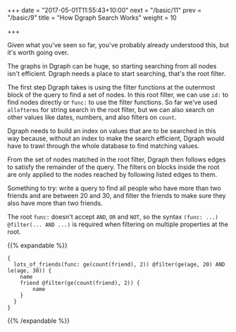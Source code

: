 +++
date = "2017-05-01T11:55:43+10:00"
next = "/basic/11"
prev = "/basic/9"
title = "How Dgraph Search Works"
weight = 10


+++

Given what you've seen so far, you've probably already understood this, but it's worth going over.

The graphs in Dgraph can be huge, so starting searching from all nodes isn't efficient.  Dgraph needs a place to start searching, that's the root filter.

The first step Dgraph takes is using the filter functions at the outermost block of the query to find a set of nodes.  In this root filter, we can use `id:` to find nodes directly or `func:` to use the filter functions.  So far we've used `allofterms` for string search in the root filter, but we can also search on other values like dates, numbers, and also filters on `count`.

Dgraph needs to build an index on values that are to be searched in this way because, without an index to make the search efficient, Dgraph would have to trawl through the whole database to find matching values.

From the set of nodes matched in the root filter, Dgraph then follows edges to satisfy the remainder of the query.  The filters on blocks inside the root are only applied to the nodes reached by following listed edges to them.  

Something to try: write a query to find all people who have more than two friends and are between 20 and 30, and filter the friends to make sure they also have more than two friends.

The root `func:` doesn't accept `AND`, `OR` and `NOT`, so the syntax `(func: ...) @filter(... AND ...)` is required when filtering on multiple properties at the root.




{{% expandable %}}
```
{
  lots_of_friends(func: ge(count(friend), 2)) @filter(ge(age, 20) AND le(age, 30)) {
    name
    friend @filter(ge(count(friend), 2)) {
        name
    }
  }
}
```
{{% /expandable %}}
